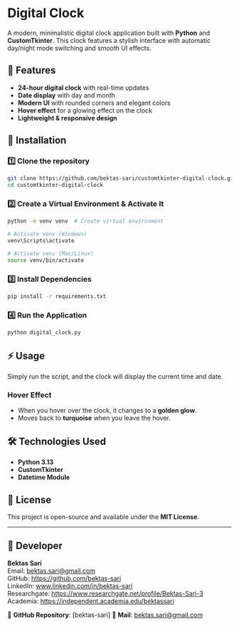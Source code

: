 # Digital Clock

A modern, minimalistic digital clock application built with **Python** and **CustomTkinter**. This clock features a stylish interface with automatic day/night mode switching and smooth UI effects.

## 🚀 Features
- **24-hour digital clock** with real-time updates
- **Date display** with day and month
- **Modern UI** with rounded corners and elegant colors
- **Hover effect** for a glowing effect on the clock
- **Lightweight & responsive design**

## 📌 Installation

### 1️⃣ Clone the repository
```bash
git clone https://github.com/bektas-sari/customtkinter-digital-clock.git
cd customtkinter-digital-clock
```

### 2️⃣ Create a Virtual Environment & Activate It
```bash
python -m venv venv  # Create virtual environment

# Activate venv (Windows)
venv\Scripts\activate

# Activate venv (Mac/Linux)
source venv/bin/activate
```

### 3️⃣ Install Dependencies
```bash
pip install -r requirements.txt
```

### 4️⃣ Run the Application
```bash
python digital_clock.py
```

## ⚡ Usage
Simply run the script, and the clock will display the current time and date.

### Hover Effect
- When you hover over the clock, it changes to a **golden glow**.
- Moves back to **turquoise** when you leave the hover.

## 🛠 Technologies Used
- **Python 3.13**
- **CustomTkinter**
- **Datetime Module**

## 📝 License
This project is open-source and available under the **MIT License**.

---
## 👤 Developer

**Bektas Sari**  
Email: bektas.sari@gmail.com  <br>
GitHub: https://github.com/bektas-sari <br>
LinkedIn: www.linkedin.com/in/bektas-sari <br>
Researchgate: https://www.researchgate.net/profile/Bektas-Sari-3 <br>
Academia: https://independent.academia.edu/bektassari <br>

🔗 **GitHub Repository**: [bektas-sari]
🔗 **Mail**: bektas.sari@gmail.com


